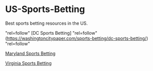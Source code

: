 # US-Sports-Betting
Best sports betting resources in the US.

"rel=follow" [DC Sports Betting] "rel=follow" (https://washingtoncitypaper.com/sports-betting/dc-sports-betting/) "rel=follow"

[Maryland Sports Betting](https://washingtoncitypaper.com/sports-betting/maryland-sports-betting/)

[Virginia Sports Betting](https://washingtoncitypaper.com/sports-betting/virginia-sports-betting/)
